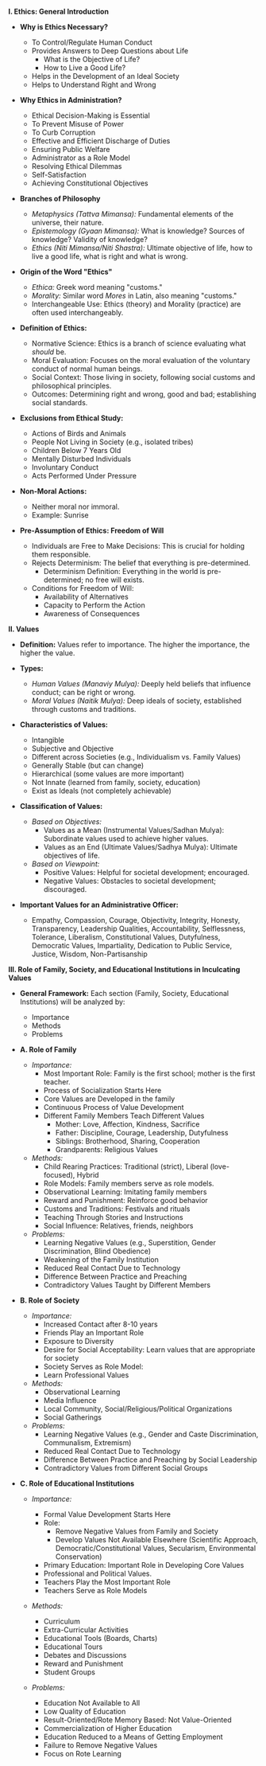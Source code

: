 **I. Ethics: General Introduction**

- **Why is Ethics Necessary?**

  - To Control/Regulate Human Conduct
  - Provides Answers to Deep Questions about Life
    - What is the Objective of Life?
    - How to Live a Good Life?
  - Helps in the Development of an Ideal Society
  - Helps to Understand Right and Wrong

- **Why Ethics in Administration?**

  - Ethical Decision-Making is Essential
  - To Prevent Misuse of Power
  - To Curb Corruption
  - Effective and Efficient Discharge of Duties
  - Ensuring Public Welfare
  - Administrator as a Role Model
  - Resolving Ethical Dilemmas
  - Self-Satisfaction
  - Achieving Constitutional Objectives

- **Branches of Philosophy**

  - _Metaphysics (Tattva Mimansa):_ Fundamental elements of the universe, their nature.
  - _Epistemology (Gyaan Mimansa):_ What is knowledge? Sources of knowledge? Validity of knowledge?
  - _Ethics (Niti Mimansa/Niti Shastra):_ Ultimate objective of life, how to live a good life, what is right and what is wrong.

- **Origin of the Word "Ethics"**

  - _Ethica:_ Greek word meaning "customs."
  - _Morality:_ Similar word _Mores_ in Latin, also meaning "customs."
  - Interchangeable Use: Ethics (theory) and Morality (practice) are often used interchangeably.

- **Definition of Ethics:**

  - Normative Science: Ethics is a branch of science evaluating what _should_ be.
  - Moral Evaluation: Focuses on the moral evaluation of the voluntary conduct of normal human beings.
  - Social Context: Those living in society, following social customs and philosophical principles.
  - Outcomes: Determining right and wrong, good and bad; establishing social standards.

- **Exclusions from Ethical Study:**

  - Actions of Birds and Animals
  - People Not Living in Society (e.g., isolated tribes)
  - Children Below 7 Years Old
  - Mentally Disturbed Individuals
  - Involuntary Conduct
  - Acts Performed Under Pressure

- **Non-Moral Actions:**

  - Neither moral nor immoral.
  - Example: Sunrise

- **Pre-Assumption of Ethics: Freedom of Will**
  - Individuals are Free to Make Decisions: This is crucial for holding them responsible.
  - Rejects Determinism: The belief that everything is pre-determined.
    - Determinism Definition: Everything in the world is pre-determined; no free will exists.
  - Conditions for Freedom of Will:
    - Availability of Alternatives
    - Capacity to Perform the Action
    - Awareness of Consequences

**II. Values**

- **Definition:** Values refer to importance. The higher the importance, the higher the value.
- **Types:**

  - _Human Values (Manaviy Mulya):_ Deeply held beliefs that influence conduct; can be right or wrong.
  - _Moral Values (Naitik Mulya):_ Deep ideals of society, established through customs and traditions.

- **Characteristics of Values:**

  - Intangible
  - Subjective and Objective
  - Different across Societies (e.g., Individualism vs. Family Values)
  - Generally Stable (but can change)
  - Hierarchical (some values are more important)
  - Not Innate (learned from family, society, education)
  - Exist as Ideals (not completely achievable)

- **Classification of Values:**

  - _Based on Objectives:_
    - Values as a Mean (Instrumental Values/Sadhan Mulya): Subordinate values used to achieve higher values.
    - Values as an End (Ultimate Values/Sadhya Mulya): Ultimate objectives of life.
  - _Based on Viewpoint:_
    - Positive Values: Helpful for societal development; encouraged.
    - Negative Values: Obstacles to societal development; discouraged.

- **Important Values for an Administrative Officer:**
  - Empathy, Compassion, Courage, Objectivity, Integrity, Honesty, Transparency, Leadership Qualities, Accountability, Selflessness, Tolerance, Liberalism, Constitutional Values, Dutyfulness, Democratic Values, Impartiality, Dedication to Public Service, Justice, Wisdom, Non-Partisanship

**III. Role of Family, Society, and Educational Institutions in Inculcating Values**

- **General Framework:** Each section (Family, Society, Educational Institutions) will be analyzed by:

  - Importance
  - Methods
  - Problems

- **A. Role of Family**

  - _Importance:_
    - Most Important Role: Family is the first school; mother is the first teacher.
    - Process of Socialization Starts Here
    - Core Values are Developed in the family
    - Continuous Process of Value Development
    - Different Family Members Teach Different Values
      - Mother: Love, Affection, Kindness, Sacrifice
      - Father: Discipline, Courage, Leadership, Dutyfulness
      - Siblings: Brotherhood, Sharing, Cooperation
      - Grandparents: Religious Values
  - _Methods:_
    - Child Rearing Practices: Traditional (strict), Liberal (love-focused), Hybrid
    - Role Models: Family members serve as role models.
    - Observational Learning: Imitating family members
    - Reward and Punishment: Reinforce good behavior
    - Customs and Traditions: Festivals and rituals
    - Teaching Through Stories and Instructions
    - Social Influence: Relatives, friends, neighbors
  - _Problems:_
    - Learning Negative Values (e.g., Superstition, Gender Discrimination, Blind Obedience)
    - Weakening of the Family Institution
    - Reduced Real Contact Due to Technology
    - Difference Between Practice and Preaching
    - Contradictory Values Taught by Different Members

- **B. Role of Society**

  - _Importance:_
    - Increased Contact after 8-10 years
    - Friends Play an Important Role
    - Exposure to Diversity
    - Desire for Social Acceptability: Learn values that are appropriate for society
    - Society Serves as Role Model:
    - Learn Professional Values
  - _Methods:_
    - Observational Learning
    - Media Influence
    - Local Community, Social/Religious/Political Organizations
    - Social Gatherings
  - _Problems:_
    - Learning Negative Values (e.g., Gender and Caste Discrimination, Communalism, Extremism)
    - Reduced Real Contact Due to Technology
    - Difference Between Practice and Preaching by Social Leadership
    - Contradictory Values from Different Social Groups

- **C. Role of Educational Institutions**

  - _Importance:_

    - Formal Value Development Starts Here
    - Role:
      - Remove Negative Values from Family and Society
      - Develop Values Not Available Elsewhere (Scientific Approach, Democratic/Constitutional Values, Secularism, Environmental Conservation)
    - Primary Education: Important Role in Developing Core Values
    - Professional and Political Values.
    - Teachers Play the Most Important Role
    - Teachers Serve as Role Models

  - _Methods:_

    - Curriculum
    - Extra-Curricular Activities
    - Educational Tools (Boards, Charts)
    - Educational Tours
    - Debates and Discussions
    - Reward and Punishment
    - Student Groups

  - _Problems:_
    - Education Not Available to All
    - Low Quality of Education
    - Result-Oriented/Rote Memory Based: Not Value-Oriented
    - Commercialization of Higher Education
    - Education Reduced to a Means of Getting Employment
    - Failure to Remove Negative Values
    - Focus on Rote Learning
